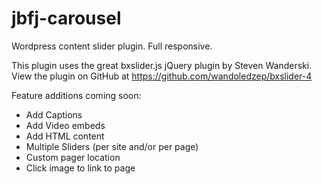jbfj-carousel
=============

Wordpress content slider plugin.  Full responsive.

This plugin uses the great bxslider.js jQuery plugin by Steven Wanderski.
View the plugin on GitHub at https://github.com/wandoledzep/bxslider-4

Feature additions coming soon:
- Add Captions
- Add Video embeds
- Add HTML content
- Multiple Sliders (per site and/or per page)
- Custom pager location
- Click image to link to page

